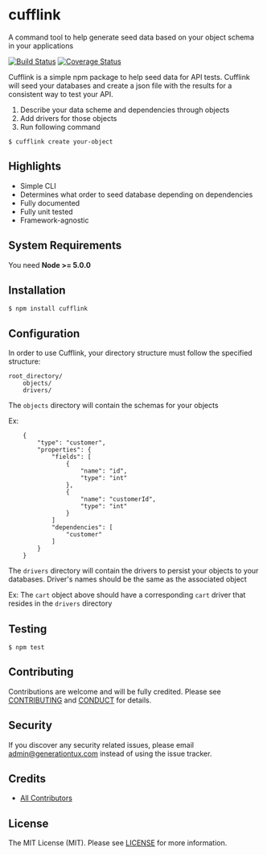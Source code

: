 # cufflink
A command tool to help generate seed data based on your object schema in your applications

[![Build Status](https://travis-ci.org/generationtux/cufflink.svg?branch=master)](https://travis-ci.org/generationtux/cufflink)
[![Coverage Status](https://coveralls.io/repos/github/generationtux/cufflink/badge.svg?branch=master)](https://coveralls.io/github/generationtux/cufflink?branch=master)

Cufflink is a simple npm package to help seed data for API tests. Cufflink will seed your databases and create a json file with the results for a consistent way to test your API.

1. Describe your data scheme and dependencies through objects 
3. Add drivers for those objects
4. Run following command

```
$ cufflink create your-object
```

Highlights
-------

* Simple CLI
* Determines what order to seed database depending on dependencies
* Fully documented
* Fully unit tested
* Framework-agnostic

System Requirements
-------

You need **Node >= 5.0.0**

Installation
-------

```
$ npm install cufflink
```

Configuration
-------

In order to use Cufflink, your directory structure must follow the specified structure:

```
root_directory/
    objects/
    drivers/
```

The `objects` directory will contain the schemas for your objects

Ex:
```
    {
        "type": "customer",
        "properties": {
            "fields": [
                {
                    "name": "id",
                    "type": "int"
                },
                {
                    "name": "customerId",
                    "type": "int"
                }
            ]
            "dependencies": [
                "customer"
            ]
        }
    }
```

The `drivers` directory will contain the drivers to persist your objects to your databases.
Driver's names should be the same as the associated object

Ex: The `cart` object above should have a corresponding `cart` driver that resides in the `drivers` directory

Testing
-------

```
$ npm test
```

Contributing
-------

Contributions are welcome and will be fully credited. Please see [CONTRIBUTING](.github/CONTRIBUTING.md) and [CONDUCT](CONDUCT.md) for details.

Security
-------

If you discover any security related issues, please email admin@generationtux.com instead of using the issue tracker.

Credits
-------

- [All Contributors](https://github.com/generationtux/cufflink/graphs/contributors)

License
-------

The MIT License (MIT). Please see [LICENSE](LICENSE) for more information.
